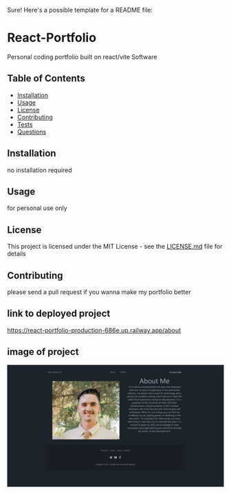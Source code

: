 Sure! Here's a possible template for a README file:

# React-Portfolio

Personal coding portfolio built on react/vite Software

## Table of Contents

- [Installation](#installation)
- [Usage](#usage)
- [License](#license)
- [Contributing](#contributing)
- [Tests](#tests)
- [Questions](#questions)

## Installation

no installation required

## Usage

for personal use only

## License

This project is licensed under the MIT License - see the [LICENSE.md](https://github.com/your-username/project-name/blob/main/LICENSE.md) file for details

## Contributing

please send a pull request if you wanna make my portfolio better

## link to deployed project

https://react-portfolio-production-686e.up.railway.app/about

## image of project
![screenshot of website](image.png)
